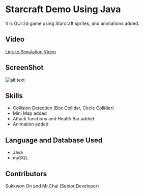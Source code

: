 # Starcraft Demo Using Java

It is GUI 2d game using Starcraft sprites, and animations added.

## Video

[Link to Simulation Video](https://www.youtube.com/watch?v=Te0080p1ehQ)

## ScreenShot

![alt text](https://firebasestorage.googleapis.com/v0/b/oskj-5ed7f.appspot.com/o/Screen%20Shot%202021-04-18%20at%2011.46.57%20PM.png?alt=media&token=198a84c4-ab8e-41ce-87b9-afbac16d1796)

## Skills

* Collision Detection (Box Collider, Circle Collider)
* Mini Map added
* Attack functions and Health Bar added
* Animation added

## Language and Database Used
* Java
* mySQL 

## Contributors

Sukkwon On and Mr.Chai (Senior Developer)
